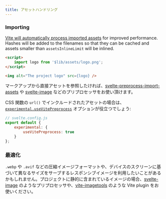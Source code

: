 ```yaml
---
title: アセットハンドリング
---
```


### Importing

[Vite will automatically process imported assets](https://vitejs.dev/guide/assets.html) for improved performance. Hashes will be added to the filenames so that they can be cached and assets smaller than `assetsInlineLimit` will be inlined.

```html
<script>
	import logo from '$lib/assets/logo.png';
</script>

<img alt="The project logo" src={logo} />
```

マークアップから直接アセットを参照したければ、[svelte-preprocess-import-assets](https://github.com/bluwy/svelte-preprocess-import-assets) や [svelte-image](https://github.com/matyunya/svelte-image) などのプリプロセッサをお使い頂けます。

CSS 関数の `url()` でインクルードされたアセットの場合は、[`experimental.useVitePreprocess`](https://github.com/sveltejs/vite-plugin-svelte/blob/main/docs/config.md#usevitepreprocess) オプションが役立つでしょう:

```js
// svelte.config.js
export default {
	experimental: {
		useVitePreprocess: true
	}
};
```

### 最適化

`.webp` や `.avif` などの圧縮イメージフォーマットや、デバイスのスクリーンに基づいて異なるサイズをサーブするレスポンシブイメージを利用したいことがあるかもしれません。プロジェクトに静的に含まれているイメージの場合、[svelte-image](https://github.com/matyunya/svelte-image) のようなプリプロセッサや、[vite-imagetools](https://github.com/JonasKruckenberg/imagetools) のような Vite plugin をお使いください。
